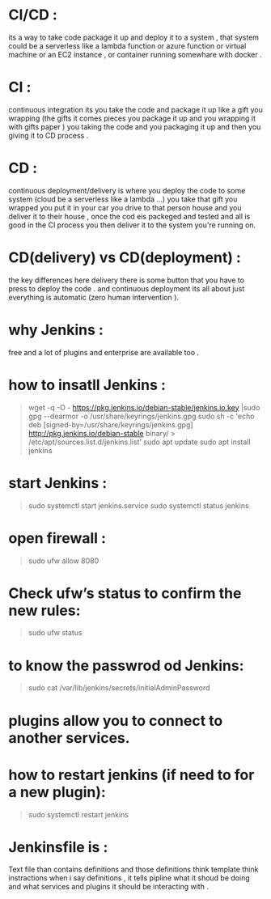 # CI/CD :
its a way to take code package it up and deploy it to a system , that system could be a serverless like a lambda function or azure function or virtual machine or an EC2 instance , or container running somewhare with  docker .
# CI : 
continuous integration its you take the code and package it up like a gift you wrapping (the gifts it comes pieces you package it up and you wrapping it with gifts paper ) you taking the code and you packaging it up and then you giving it to CD process .

# CD : 
continuous deployment/delivery is where you deploy the code to some system (cloud be a serverless like a lambda ...) you take that gift you wrapped you put it in your car you drive to that person house and you deliver it to their house , once the cod eis packeged and tested and all is good in the CI process you then deliver it to the system you're running on.

# CD(delivery) vs CD(deployment)  :
the key differences here delivery there is some button that you have to press to deploy the code .
and continuous deployment its all about just everything is automatic (zero human intervention ).

 # why Jenkins :
free and a lot of plugins and enterprise are available too .

#  how to insatll Jenkins :
> wget -q -O - https://pkg.jenkins.io/debian-stable/jenkins.io.key |sudo gpg --dearmor -o /usr/share/keyrings/jenkins.gpg
> sudo sh -c 'echo deb [signed-by=/usr/share/keyrings/jenkins.gpg] http://pkg.jenkins.io/debian-stable binary/ > /etc/apt/sources.list.d/jenkins.list'
>  sudo apt update
>  sudo apt install jenkins

# start Jenkins :
> sudo systemctl start jenkins.service
> sudo systemctl status jenkins

# open firewall :
> sudo ufw allow 8080

# Check ufw’s status to confirm the new rules: 
>  sudo ufw status

# to know the passwrod od Jenkins:
> sudo cat /var/lib/jenkins/secrets/initialAdminPassword


#  plugins allow you to connect to another services.

#  how to restart jenkins (if need to for a new plugin):
> sudo systemctl restart jenkins


#  Jenkinsfile is :
Text file than contains definitions and those definitions think template think instractions when i say definitions , it tells pipline what it shoud be doing and what services and plugins it should be interacting with .
